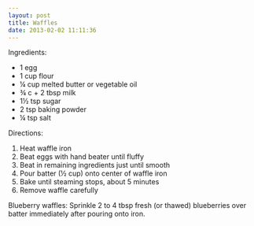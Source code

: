 ```yaml
---
layout: post
title: Waffles
date: 2013-02-02 11:11:36
---
```

Ingredients:
<ul>
	<li><span style="line-height: 14px">1 egg</span></li>
	<li>1 cup flour</li>
	<li>¼ cup melted butter or vegetable oil</li>
	<li>¾ c + 2 tbsp milk</li>
	<li>1½ tsp sugar</li>
	<li>2 tsp baking powder</li>
	<li>¼ tsp salt</li>
</ul>
Directions:
<ol>
	<li><span style="line-height: 14px">Heat waffle iron</span></li>
	<li>Beat eggs with hand beater until fluffy</li>
	<li>Beat in remaining ingredients just until smooth</li>
	<li>Pour batter (½ cup) onto center of waffle iron</li>
	<li>Bake until steaming stops, about 5 minutes</li>
	<li>Remove waffle carefully</li>
</ol>
Blueberry waffles: Sprinkle 2 to 4 tbsp fresh (or thawed) blueberries over batter immediately after pouring onto iron.